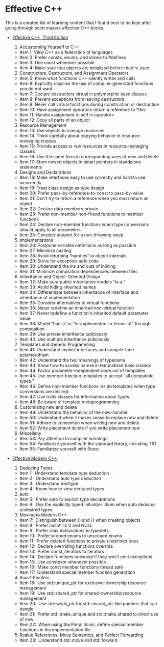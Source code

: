 # Effective C++

This is a curated list of learning content that I found best to be kept after going through scott mayers effective C++ books.
* [Effective C++, Third Edition](https://www.amazon.com/Effective-Specific-Improve-Programs-Designs/dp/0321334876) 

    1. Accustoming Yourself to C++
    * Item 1: View C++ as a federation of languages
    * Item 2: Prefer consts, enums, and inlines to #defines
    * Item 3: Use const whenever possible
    * Item 4: Make sure that objects are initialized before they're used
    2. Constructors, Destructors, and Assignment Operators
    * Item 5: Know what functions C++ silently writes and calls
    * Item 6: Explicitly disallow the use of compiler-generated functions you do not want
    * Item 7: Declare destructors virtual in polymorphic base classes
    * Item 8: Prevent exceptions from leaving destructors
    * Item 9: Never call virtual functions during construction or destruction
    * Item 10: Have assignment operators return a reference to *this
    * Item 11: Handle assignment to self in operator=
    * Item 12: Copy all parts of an object
    3. Resource Management
    * Item 13: Use objects to manage resources
    * Item 14: Think carefully about copying behavior in resource-managing classes
    * Item 15: Provide access to raw resources in resource-managing classes
    * Item 16: Use the same form in corresponding uses of new and delete
    * Item 17: Store newed objects in smart pointers in standalone statements
    4. Designs and Declarations
    * Item 18: Make interfaces easy to use correctly and hard to use incorrectly
    * Item 19: Treat class design as type design
    * Item 20: Prefer pass-by-reference-to-const to pass-by-value
    * Item 21: Don't try to return a reference when you must return an object
    * Item 22: Declare data members private
    * Item 23: Prefer non-member non-friend functions to member functions
    * Item 24: Declare non-member functions when type conversions should apply to all parameters
    * Item 25: Consider support for a non-throwing swap
    5. Implementations
    * Item 26: Postpone variable definitions as long as possible
    * Item 27: Minimize casting
    * Item 28: Avoid returning “handles” to object internals
    * Item 29: Strive for exception-safe code
    * Item 30: Understand the ins and outs of inlining
    * Item 31: Minimize compilation dependencies between files
    6. Inheritance and Object-Oriented Design
    * Item 32: Make sure public inheritance models “is-a.”
    * Item 33: Avoid hiding inherited names
    * Item 34: Differentiate between inheritance of interface and inheritance of implementation
    * Item 35: Consider alternatives to virtual functions
    * Item 36: Never redefine an inherited non-virtual function
    * Item 37: Never redefine a function's inherited default parameter value
    * Item 38: Model “has-a” or “is-implemented-in-terms-of” through composition
    * Item 39: Use private inheritance judiciously
    * Item 40: Use multiple inheritance judiciously
    7. Templates and Generic Programming
    * Item 41: Understand implicit interfaces and compile-time polymorphism
    * Item 42: Understand the two meanings of typename
    * Item 43: Know how to access names in templatized base classes
    * Item 44: Factor parameter-independent code out of templates
    * Item 45: Use member function templates to accept “all compatible types.”
    * Item 46: Define non-member functions inside templates when type conversions are desired
    * Item 47: Use traits classes for information about types
    * Item 48: Be aware of template metaprogramming
    8. Customizing new and delete
    * Item 49: Understand the behavior of the new-handler
    * Item 50: Understand when it makes sense to replace new and delete
    * Item 51: Adhere to convention when writing new and delete
    * Item 52: Write placement delete if you write placement new
    9. Miscellany
    * Item 53: Pay attention to compiler warnings
    * Item 54: Familiarize yourself with the standard library, including TR1
    * Item 55: Familiarize yourself with Boost

* [Effective Modern C++](https://www.amazon.com/Effective-Modern-Specific-Ways-Improve-ebook/dp/B00PGCMGDQ)
    
    1. Deducing Types
    * Item 1: Understand template type deduction
    * Item 2: Understand auto type deduction
    * Item 3: Understand decltype
    * Item 4: Know how to view deduced types
    2. auto
    * Item 5: Prefer auto to explicit type declarations
    * Item 6: Use the explicitly typed initializer idiom when auto deduces undesired types
    3. Moving to Modern C++
    * Item 7: Distinguish between () and {} when creating objects
    * Item 8: Prefer nullptr to 0 and NULL
    * Item 9: Prefer alias declarations to typedefs
    * Item 10: Prefer scoped enums to unscoped enums
    * Item 11: Prefer deleted functions to private undefined ones
    * Item 12: Declare overriding functions override
    * Item 13: Prefer const_iterators to iterators
    * Item 14: Declare functions noexcept if they won’t emit exceptions
    * Item 15: Use constexpr whenever possible
    * Item 16: Make const member functions thread safe
    * Item 17: Understand special member function generation
    4. Smart Pointers
    * Item 18: Use std::unique_ptr for exclusive-ownership resource management
    * Item 19: Use std::shared_ptr for shared-ownership resource management
    * Item 20: Use std::weak_ptr for std::shared_ptr-like pointers that can dangle
    * Item 21: Prefer std::make_unique and std::make_shared to direct use of new
    * Item 22: When using the Pimpl Idiom, define special member functions in the implementation file
    5. Rvalue References, Move Semantics, and Perfect Forwarding
    * Item 23: Understand std::move and std::forward